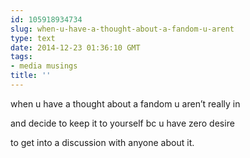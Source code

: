 ```yaml
---
id: 105918934734
slug: when-u-have-a-thought-about-a-fandom-u-arent
type: text
date: 2014-12-23 01:36:10 GMT
tags:
- media musings
title: ''
---
```

<p>when u have a thought about a fandom u aren&#8217;t really in</p>

<p>and decide to keep it to yourself bc u have zero desire</p>

<p>to get into a discussion with anyone about it.</p>